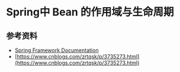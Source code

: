 # Spring中 Bean 的作用域与生命周期

## 参考资料

- [Spring Framework Documentation](https://docs.spring.io/spring/docs/current/spring-framework-reference/)
- [https://www.cnblogs.com/zrtqsk/p/3735273.html](https://www.cnblogs.com/zrtqsk/p/3735273.html)